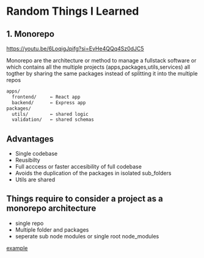 # Random Things I Learned

## 1. Monorepo
https://youtu.be/6LoqigJpifg?si=EvHe4QQq4Sz0dJC5

Monorepo are the architecture or method to manage a fullstack software or  which contains all the
multiple projects (apps,packages,utils,services) all togther by sharing the same packages  instead of splitting
it into the multiple repos

```bash
apps/
  frontend/     ← React app
  backend/      ← Express app
packages/
  utils/        ← shared logic
  validation/   ← shared schemas
```

## Advantages
- Single codebase
- Reusibilty
- Full acccess or faster accesibility of full codebase
- Avoids the duplication of the packages in isolated sub_folders
- Utils are shared

## Things require to consider a project as a monorepo architecture
- single repo
- Multiple folder and packages
- seperate sub node modules or single root node_modules


[example](https://github.com/david-rai/yapzone)
